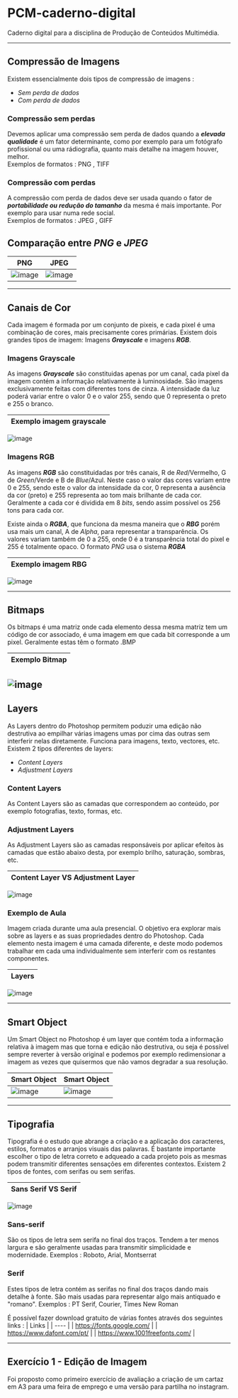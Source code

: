 # PCM-caderno-digital
Caderno digital para a disciplina de Produção de Conteúdos Multimédia.

---

## Compressão de Imagens
Existem essencialmente dois tipos de compressão de imagens : 
* *Sem perda de dados*
* *Com perda de dados*

### Compressão sem perdas
Devemos aplicar uma compressão sem perda de dados quando a ***elevada qualidade*** é um fator determinante, como por exemplo para um fotógrafo profissional ou uma rádiografia, quanto mais detalhe na imagem houver, melhor.  
Exemplos de formatos : PNG , TIFF

### Compressão com perdas
A compressão com perda de dados deve ser usada quando o fator de ***portabilidade ou redução do tamanho*** da mesma é mais importante. Por exemplo para usar numa rede social.  
Exemplos de formatos : JPEG , GIFF

## Comparação entre *PNG* e *JPEG*

| PNG | JPEG |
|------|-------|
|![image](https://www.infowester.com/img_art/form_img/comppng.png)|![image](https://www.infowester.com/img_art/form_img/compjpeg.jpg)|

---
## Canais de Cor
Cada imagem é formada por um conjunto de pixeis, e cada pixel é uma combinação de cores, mais precisamente cores primárias. Existem dois grandes tipos de imagem: Imagens ***Grayscale*** e imagens ***RGB***.

### Imagens Grayscale
As imagens ***Grayscale*** são constituidas apenas por um canal, cada pixel da imagem contém a informação relativamente à luminosidade. São imagens exclusivamente feitas com diferentes tons de cinza. A intensidade da luz poderá variar entre o valor 0 e o valor 255, sendo que 0 representa o preto e 255 o branco.  

| Exemplo imagem grayscale |
| ---- |
![image](https://cdn.pixabay.com/photo/2017/12/27/03/06/birch-3041856_960_720.jpg)

### Imagens RGB
As imagens ***RGB*** são constituidadas por três canais, R de *Red*/Vermelho, G de *Green*/Verde e B de *Blue*/Azul. Neste caso o valor das cores variam entre 0 e 255, sendo este o valor da intensidade da cor, 0 representa a ausência da cor (preto) e 255 representa ao tom mais brilhante de cada cor. Geralmente a cada cor é dividida em 8 *bits*, sendo assim possível os 256 tons para cada cor.

Existe ainda o ***RGBA***, que funciona da mesma maneira que o ***RBG*** porém usa mais um canal, A de *Alpha*, para representar a transparência. Os valores variam também de 0 a 255, onde 0 é a transparência total do pixel e 255 é totalmente opaco. O formato *PNG* usa o sistema ***RGBA***

| Exemplo imagem RBG |
| ---- |
![image](https://cdn.pixabay.com/photo/2020/08/05/20/56/keyboard-5466431_960_720.jpg)

---

## Bitmaps
Os bitmaps é uma matriz onde cada elemento dessa mesma matriz tem um código de cor associado, é uma imagem em que cada bit corresponde a um pixel. Geralmente estas têm o formato .BMP

| Exemplo Bitmap |
| ---- |
![image](https://flylib.com/books/1/122/1/html/2/images/fig10-1.jpg)
---

## Layers
As Layers dentro do Photoshop permitem poduzir uma edição não destrutiva ao empilhar várias imagens umas por cima das outras sem interferir nelas diretamente. Funciona para imagens, texto, vectores, etc.
Existem 2 tipos diferentes de layers:
* *Content Layers*
* *Adjustment Layers*

### Content Layers
As Content Layers são as camadas que correspondem ao conteúdo, por exemplo fotografias, texto, formas, etc.

### Adjustment Layers
As Adjustment Layers são as camadas responsáveis por aplicar efeitos às camadas que estão abaixo desta, por exemplo brilho, saturação, sombras, etc.

| Content Layer VS Adjustment Layer |
| ---- |
![image](https://helpx.adobe.com/content/dam/help/en/photoshop/how-to/adjustment-layer/jcr%3Acontent/main-pars/image_1092034117/adjustment-layer_step-1.jpg)

### Exemplo de Aula
Imagem criada durante uma aula presencial. O objetivo era explorar mais sobre as layers e as suas propriedades dentro do Photoshop. Cada elemento nesta imagem é uma camada diferente, e deste modo podemos trabalhar em cada uma individualmente sem interferir com os restantes componentes.

| Layers |
| ---- |
![image](https://user-images.githubusercontent.com/47821731/139156126-21811167-d461-46e5-8feb-37089aafe439.png)

---

## Smart Object
Um Smart Object no Photoshop é um layer que contém toda a informação relativa à imagem mas que torna e edição não destrutiva, ou seja é possível sempre reverter à versão original e podemos por exemplo redimensionar a imagem as vezes que quisermos que não vamos degradar a sua resolução.

| Smart Object | Smart Object |
| ---- | ---- |
|![image](https://photoshopcafe.com/wp-content/uploads/2018/07/smartObjects_photoshop_09.jpg)|![image](https://photoshopcafe.com/wp-content/uploads/2018/07/smartObjects_photoshop_10.jpg)|

---

## Tipografia
Tipografia é o estudo que abrange a criação e a aplicação dos caracteres, estilos, formatos e arranjos visuais das palavras. É bastante importante escolher o tipo de letra correto e adqueado a cada projeto pois as mesmas podem transmitir diferentes sensações em diferentes contextos.
Existem 2 tipos de fontes, com serifas ou sem serifas.

| Sans Serif VS Serif |
| ---- |
![image](https://correiodafeira.pt/upload/photo/sansserif-1621594622.png)

### Sans-serif
São os tipos de letra sem serifa no final dos traços. Tendem a ter menos largura e são geralmente usadas para transmitir simplicidade e modernidade.
Exemplos : Roboto, Arial, Montserrat

### Serif
Estes tipos de letra contém as serifas no final dos traços dando mais detalhe à fonte. São mais usadas para representar algo mais antiquado e "romano".
Exemplos : PT Serif, Courier, Times New Roman

É possível fazer download gratuito de várias fontes através dos seguintes links : 
| Links |
| ---- |
| https://fonts.google.com/ |
| https://www.dafont.com/pt/ |
| https://www.1001freefonts.com/ |

---

## Exercício 1 - Edição de Imagem 
Foi proposto como primeiro exercício de avaliação a criação de um cartaz em A3 para uma feira de emprego e uma versão para partilha no instagram. 

